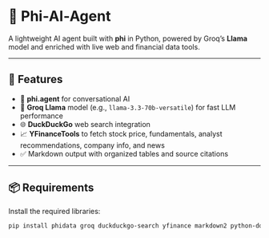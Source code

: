 # 🧠 Phi‑AI‑Agent

A lightweight AI agent built with **phi** in Python, powered by Groq’s **Llama** model and enriched with live web and financial data tools.

---

## 🚀 Features

- 🔧 **phi.agent** for conversational AI
- 🦙 **Groq Llama** model (e.g., `llama-3.3-70b-versatile`) for fast LLM performance
- 🌐 **DuckDuckGo** web search integration
- 📈 **YFinanceTools** to fetch stock price, fundamentals, analyst recommendations, company info, and news  
- ✅ Markdown output with organized tables and source citations

---

## 📦 Requirements

Install the required libraries:
```bash
pip install phidata groq duckduckgo-search yfinance markdown2 python-dotenv
